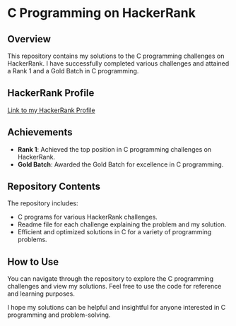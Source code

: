 # C Programming on HackerRank

## Overview
This repository contains my solutions to the C programming challenges on HackerRank. I have successfully completed various challenges and attained a Rank 1 and a Gold Batch in C programming.

## HackerRank Profile
 <a href="https://www.hackerrank.com/profile/goravjindal86">Link to my HackerRank Profile</a>

## Achievements
- **Rank 1**: Achieved the top position in C programming challenges on HackerRank.
- **Gold Batch**: Awarded the Gold Batch for excellence in C programming.

## Repository Contents
The repository includes:
- C programs for various HackerRank challenges.
- Readme file for each challenge explaining the problem and my solution.
- Efficient and optimized solutions in C for a variety of programming problems.

## How to Use
You can navigate through the repository to explore the C programming challenges and view my solutions. Feel free to use the code for reference and learning purposes.

I hope my solutions can be helpful and insightful for anyone interested in C programming and problem-solving.
